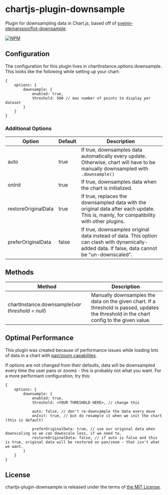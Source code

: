 # chartjs-plugin-downsample

Plugin for downsampling data in Chart.js, based off of [sveinn-steinarsson/flot-downsample](https://github.com/sveinn-steinarsson/flot-downsample).

[![NPM](https://nodei.co/npm/chartjs-plugin-downsample.png)](https://npmjs.org/package/chartjs-plugin-downsample)

## Configuration

The configuration for this plugin lives in chartInstance.options.downsample. This looks like the following while setting up your chart:

```
{
    options: {
        downsample: {
            enabled: true,
            threshold: 500 // max number of points to display per dataset
        }
    }
}
```

### Additional Options

| Option              	| Default 	| Description                                                                                                                             	|
| ---------------------	| ---------	| -----------------------------------------------------------------------------------------------------------------------------------------	|
| auto                	| true    	| If true, downsamples data automatically every update. Otherwise, chart will have to be manually downsampled with `.downsample()`       	|
| onInit              	| true    	| If true, downsamples data when the chart is initialized.                                                                                	|
| restoreOriginalData 	| true    	| If true, replaces the downsampled data with the original data after each update. This is, mainly, for compatibility with other plugins. 	|
| preferOriginalData  	| false   	| If true, downsamples original data instead of data. This option can clash with dynamically-added data. If false, data cannot be "un-downscaled".                                 	|

## Methods

| Method                                         	| Description                                                                                                                               	|
|------------------------------------------------	|-------------------------------------------------------------------------------------------------------------------------------------------	|
| chartInstance.downsample(*var threshold = null*) 	| Manually downsamples the data on the given chart. If a threshold is passed, updates the threshold in the chart config to the given value. 	|

## Optimal Performance

This plugin was created because of performance issues while loading lots of data in a chart with [pan/zoom capabilites](https://github.com/chartjs/chartjs-plugin-zoom/).

If options are not changed from their defaults, data will be downsampled every time the user pans or zooms - this is probably not what you want. For a more performant configuration, try this:

```
{
    options: {
        downsample: {
            enabled: true,
            threshold: <YOUR THRESHOLD HERE>, // change this
            
            auto: false, // don't re-downsample the data every move
            onInit: true, // but do resample it when we init the chart (this is default)
            
            preferOriginalData: true, // use our original data when downscaling so we can downscale less, if we need to.
            restoreOriginalData: false, // if auto is false and this is true, original data will be restored on pan/zoom - that isn't what we want.
        }
    }
}
```

## License

chartjs-plugin-downsample is released under the terms of [the MIT License](http://www.opensource.org/licenses/MIT).